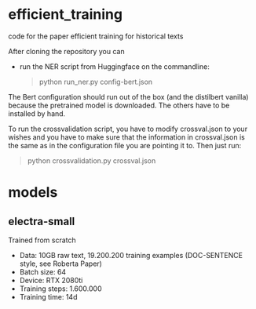 # efficient_training
code for the paper efficient training for historical texts


After cloning the repository you can 

- run the NER script from Huggingface on the commandline:

    >python run_ner.py config-bert.json

The Bert configuration should run out of the box (and the distilbert vanilla) because the pretrained model is downloaded. The others have to be installed by hand.

To run the crossvalidation script, you have to modify crossval.json to your wishes and you have to make sure that the information in crossval.json is the same as in the configuration file you are pointing it to.
Then just run:

> python crossvalidation.py crossval.json


# models

## electra-small

Trained from scratch
* Data: 10GB raw text, 19.200.200 training examples (DOC-SENTENCE style, see Roberta Paper)
* Batch size: 64
* Device: RTX 2080ti 
* Training steps: 1.600.000
* Training time: 14d


